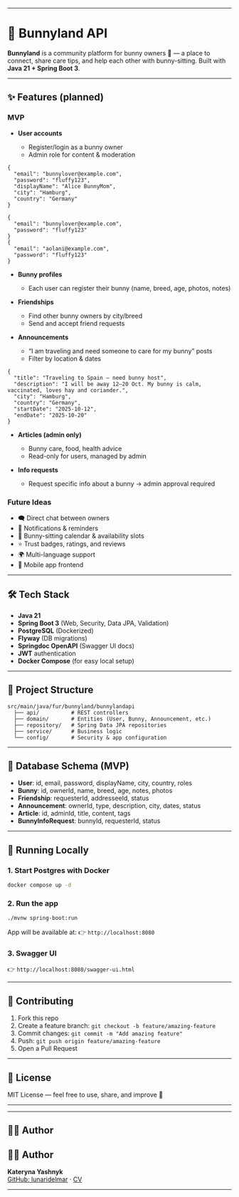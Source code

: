 
---

# 🐇 Bunnyland API

**Bunnyland** is a community platform for bunny owners 🐰 — a place to connect, share care tips, and help each other with bunny-sitting.
Built with **Java 21 + Spring Boot 3**.

---

## ✨ Features (planned)

### MVP

* **User accounts**

    * Register/login as a bunny owner
    * Admin role for content & moderation

```
{
  "email": "bunnylover@example.com",
  "password": "fluffy123",
  "displayName": "Alice BunnyMom",
  "city": "Hamburg",
  "country": "Germany"
}

```

```
{
  "email": "bunnylover@example.com",
  "password": "fluffy123"
}
{
  "email": "aolani@example.com",
  "password": "fluffy123"
}
```

* **Bunny profiles**

    * Each user can register their bunny (name, breed, age, photos, notes)

* **Friendships**

    * Find other bunny owners by city/breed
    * Send and accept friend requests

* **Announcements**

    * “I am traveling and need someone to care for my bunny” posts
    * Filter by location & dates

```
{
  "title": "Traveling to Spain — need bunny host",
  "description": "I will be away 12–20 Oct. My bunny is calm, vaccinated, loves hay and coriander.",
  "city": "Hamburg",
  "country": "Germany",
  "startDate": "2025-10-12",
  "endDate": "2025-10-20"
}
```

* **Articles (admin only)**

    * Bunny care, food, health advice
    * Read-only for users, managed by admin

* **Info requests**

    * Request specific info about a bunny → admin approval required

### Future Ideas

* 🗨️ Direct chat between owners
* 🔔 Notifications & reminders
* 🐰 Bunny-sitting calendar & availability slots
* ⭐ Trust badges, ratings, and reviews
* 🌍 Multi-language support
* 📱 Mobile app frontend

---

## 🛠️ Tech Stack

* **Java 21**
* **Spring Boot 3** (Web, Security, Data JPA, Validation)
* **PostgreSQL** (Dockerized)
* **Flyway** (DB migrations)
* **Springdoc OpenAPI** (Swagger UI docs)
* **JWT** authentication
* **Docker Compose** (for easy local setup)

---

## 📂 Project Structure

```
src/main/java/fur/bunnyland/bunnylandapi
  ├── api/          # REST controllers
  ├── domain/       # Entities (User, Bunny, Announcement, etc.)
  ├── repository/   # Spring Data JPA repositories
  ├── service/      # Business logic
  └── config/       # Security & app configuration
```

---

## 🐇 Database Schema (MVP)

* **User**: id, email, password, displayName, city, country, roles
* **Bunny**: id, ownerId, name, breed, age, notes, photos
* **Friendship**: requesterId, addresseeId, status
* **Announcement**: ownerId, type, description, city, dates, status
* **Article**: id, adminId, title, content, tags
* **BunnyInfoRequest**: bunnyId, requesterId, status

---

## 🚀 Running Locally

### 1. Start Postgres with Docker

```bash
docker compose up -d
```

### 2. Run the app

```bash
./mvnw spring-boot:run
```

App will be available at:
👉 `http://localhost:8080`

### 3. Swagger UI

👉 `http://localhost:8080/swagger-ui.html`

---

## 🤝 Contributing

1. Fork this repo
2. Create a feature branch: `git checkout -b feature/amazing-feature`
3. Commit changes: `git commit -m "Add amazing feature"`
4. Push: `git push origin feature/amazing-feature`
5. Open a Pull Request

---

## 📜 License

MIT License — feel free to use, share, and improve 🐰

---

---

## 👩‍💻 Author

## 👩‍💻 Author

**Kateryna Yashnyk**  
[GitHub: lunaridelmar](https://github.com/lunaridelmar) · [CV](CV.md)

---